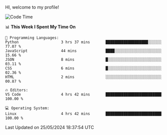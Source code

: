 HI, welcome to my profile!
<!--START_SECTION:waka-->
![Code Time](http://img.shields.io/badge/Code%20Time-1%2C863%20hrs%202%20mins-blue)

📊 **This Week I Spent My Time On** 

```text
💬 Programming Languages: 
Python                   3 hrs 37 mins       ███████████████████░░░░░░   77.07 % 
JavaScript               44 mins             ████░░░░░░░░░░░░░░░░░░░░░   15.66 % 
JSON                     8 mins              █░░░░░░░░░░░░░░░░░░░░░░░░   03.11 % 
CSS                      6 mins              █░░░░░░░░░░░░░░░░░░░░░░░░   02.36 % 
HTML                     2 mins              ░░░░░░░░░░░░░░░░░░░░░░░░░   00.87 % 

🔥 Editors: 
VS Code                  4 hrs 42 mins       █████████████████████████   100.00 % 

💻 Operating System: 
Linux                    4 hrs 42 mins       █████████████████████████   100.00 % 
```


 Last Updated on 25/05/2024 18:37:54 UTC
<!--END_SECTION:waka-->
